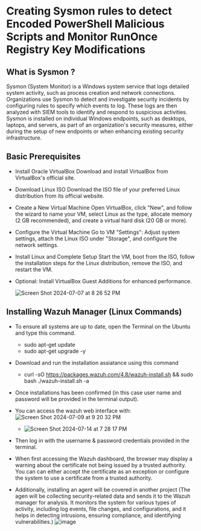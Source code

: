 # Creating Sysmon rules to detect Encoded PowerShell Malicious Scripts and Monitor RunOnce Registry Key Modifications

<h2> What is Sysmon ? </h2> Sysmon (System Monitor) is a Windows system service that logs detailed system activity, such as process creation and network connections. Organizations use Sysmon to detect and investigate security incidents by configuring rules to specify which events to log. These logs are then analyzed with SIEM tools to identify and respond to suspicious activities. Sysmon is installed on individual Windows endpoints, such as desktops, laptops, and servers, as part of an organization's security measures, either during the setup of new endpoints or when enhancing existing security infrastructure.
<h2> Basic Prerequisites</h2>
  
- Install Oracle VirtualBox Download and install VirtualBox from VirtualBox's official site.
- Download Linux ISO Download the ISO file of your preferred Linux distribution from its official website.
- Create a New Virtual Machine Open VirtualBox, click "New", and follow the wizard to name your VM, select Linux as the type, allocate memory (2 GB recommended), and create a virtual hard disk (20 GB or more).
- Configure the Virtual Machine Go to VM "Settings": Adjust system settings, attach the Linux ISO under "Storage", and configure the network settings.
- Install Linux and Complete Setup Start the VM, boot from the ISO, follow the installation steps for the Linux distribution, remove the ISO, and restart the VM.
- Optional: Install VirtualBox Guest Additions for enhanced performance.

  ![Screen Shot 2024-07-07 at 8 26 52 PM](https://github.com/user-attachments/assets/b8ba8ae1-e3c3-4c17-ac50-48798c26d190)

<h2>Installing Wazuh Manager (Linux Commands)</h2>

- To ensure all systems are up to date, open the Terminal on the Ubuntu and type this command.

  - sudo apt-get update
  - sudo apt-get upgrade -y

- Download and run the installation assiatance using this command

  - curl -sO https://packages.wazuh.com/4.8/wazuh-install.sh && sudo bash ./wazuh-install.sh -a

- Once installations has been confirmed (in this case user name and password will be provided in the terminal output).
- You can access the wazuh web interface with:
![Screen Shot 2024-07-09 at 9 20 32 PM](https://github.com/user-attachments/assets/e2a648f6-950b-45f0-bb7e-a2bbca1cd664)
  - ![Screen Shot 2024-07-14 at 7 28 17 PM](https://github.com/user-attachments/assets/1be23982-ced4-4b7b-a5cc-a5b48ea9e0d8)
- Then log in with the username & password credentials provided in the terminal.
- When first accessing the Wazuh dashboard, the browser may display a warning about the certificate not being issued by a trusted authority. You can can either accept the certificate as an exception or configure the system to use a certificate from a trusted authority.
- Additionally, installing an agent will be covered in another project (The agen will be collecting security-related data and sends it to the Wazuh manager for analysis. It monitors the system for various types of activity, including log events, file changes, and configurations, and it helps in detecting intrusions, ensuring compliance, and identifying vulnerabilities.) 
![image](https://github.com/user-attachments/assets/59ab7d27-b46a-41c1-83c7-bd6c13ead236)
